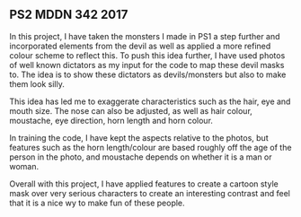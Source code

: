## PS2 MDDN 342 2017

In this project, I have taken the monsters I made in PS1 a step further and incorporated elements from the devil as well as applied a more refined colour scheme to reflect this. To push this idea further, I have used photos of well known dictators as my input for the code to map these devil masks to. The idea is to show these dictators as devils/monsters but also to make them look silly.

This idea has led me to exaggerate characteristics such as the hair, eye and mouth size. The nose can also be adjusted, as well as hair colour, moustache, eye direction, horn length and horn colour.

In training the code, I have kept the aspects relative to the photos, but features such as the horn length/colour are based roughly off the age of the person in the photo, and moustache depends on whether it is a man or woman.

Overall with this project, I have applied features to create a cartoon style mask over very serious characters to create an interesting contrast and feel that it is a nice wy to make fun of these people.

